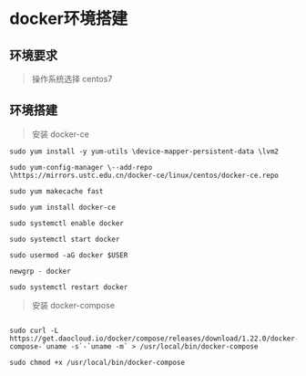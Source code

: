 # docker环境搭建

## 环境要求


>  操作系统选择 centos7


## 环境搭建


>  安装 docker-ce

```shell
sudo yum install -y yum-utils \device-mapper-persistent-data \lvm2

sudo yum-config-manager \--add-repo \https://mirrors.ustc.edu.cn/docker-ce/linux/centos/docker-ce.repo

sudo yum makecache fast

sudo yum install docker-ce

sudo systemctl enable docker

sudo systemctl start docker

sudo usermod -aG docker $USER

newgrp - docker

sudo systemctl restart docker
```

>  安装 docker-compose

```shell

sudo curl -L https://get.daocloud.io/docker/compose/releases/download/1.22.0/docker-compose-`uname -s`-`uname -m` > /usr/local/bin/docker-compose

sudo chmod +x /usr/local/bin/docker-compose

```
